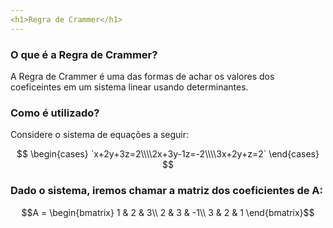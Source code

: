 ```yaml
---
<h1>Regra de Crammer</h1>
---
```


### O que é a Regra de Crammer?

A Regra de Crammer é uma das formas de achar os valores dos coeficeintes em um sistema linear usando determinantes.

### Como é utilizado?

Considere o sistema de equações a seguir:

$$
\begin{cases} `x+2y+3z=2\\\\2x+3y-1z=-2\\\\3x+2y+z=2` \end{cases}
$$

### Dado o sistema, iremos chamar a <b>matriz dos coeficientes</b> de A:

$$A = \begin{bmatrix}
1 & 2 & 3\\
2 & 3 & -1\\
3 & 2 & 1
\end{bmatrix}$$
